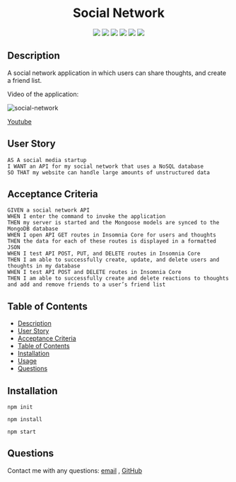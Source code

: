 <h1 align="center"> Social Network</h1>

  
<p align="center">
    <img src="https://img.shields.io/badge/nodemon-green" />
    <img src="https://img.shields.io/badge/moment-blue"  />
    <img src="https://img.shields.io/badge/javascript-yellow" />
    <img src="https://img.shields.io/badge/express-orange" />
    <img src="https://img.shields.io/badge/MongoDB-blue"  />
    <img src="https://img.shields.io/badge/mongoose-red"  />
</p>
   
## Description

  A social network application in which users can share thoughts, and create a friend list.
  
Video of the application:
  
![social-network](./assets/demo.gif)

<a href="https://www.youtube.com/watch?v=TSOyJ8zWUrs&feature=youtu.be">Youtube</a>


## User Story

```
AS A social media startup
I WANT an API for my social network that uses a NoSQL database
SO THAT my website can handle large amounts of unstructured data
```

## Acceptance Criteria

```
GIVEN a social network API
WHEN I enter the command to invoke the application
THEN my server is started and the Mongoose models are synced to the MongoDB database
WHEN I open API GET routes in Insomnia Core for users and thoughts
THEN the data for each of these routes is displayed in a formatted JSON
WHEN I test API POST, PUT, and DELETE routes in Insomnia Core
THEN I am able to successfully create, update, and delete users and thoughts in my database
WHEN I test API POST and DELETE routes in Insomnia Core
THEN I am able to successfully create and delete reactions to thoughts and add and remove friends to a user’s friend list
```
   
## Table of Contents
- [Description](#description)
- [User Story](#user-story)
- [Acceptance Criteria](#acceptance-criteria)
- [Table of Contents](#table-of-contents)
- [Installation](#installation)
- [Usage](#usage)
- [Questions](#questions)

## Installation 
  
  `npm init`

`npm install`
  
`npm start`

## Questions
 Contact me with any questions: [email](mailto:ballew22@gmail.com) , [GitHub](https://github.com/andytheelf)<br />